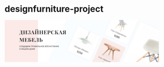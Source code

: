 # designfurniture-project

<p>
	<img src="https://raw.githubusercontent.com/Myakoo/designfurniture-project/master/.github/images/preview.jpg" alt="Start HTML Template">
</p>

<!-- Design Furniture - мебель, это вещь, создающая первое впечатление о вашем доме. Мы поможем вам сложить правильное впечатление! -->
